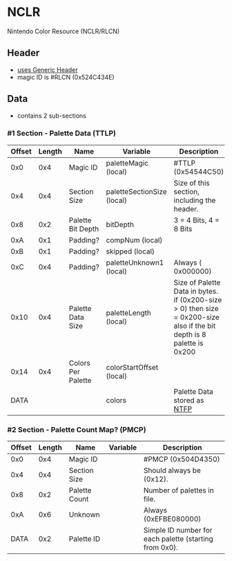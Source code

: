 # NCLR
Nintendo Color Resource (NCLR/RLCN)

## Header
- [uses Generic Header](/docs/files/nitro/subsections/Generic%20Header%20Format.md)
- magic ID is #RLCN (0x524C434E)

## Data
- contains 2 sub-sections

###  #1 Section - Palette Data (TTLP)
| Offset | Length | Name               | Variable                   | Description                                                                                                           |
|--------|--------|--------------------|----------------------------|-----------------------------------------------------------------------------------------------------------------------|
| 0x0    | 0x4    | Magic ID           | paletteMagic (local)       | #TTLP (0x54544C50)                                                                                                    |
| 0x4    | 0x4    | Section Size       | paletteSectionSize (local) | Size of this section, including the header.                                                                           |
| 0x8    | 0x2    | Palette Bit Depth  | bitDepth                   | 3 = 4 Bits, 4 = 8 Bits                                                                                                |
| 0xA    | 0x1    | Padding?           | compNum (local)            |                                                                                                                       |
| 0xB    | 0x1    | Padding?           | skipped (local)            |                                                                                                                       |
| 0xC    | 0x4    | Padding?           | paletteUnknown1 (local)    | Always ( 0x000000)                                                                                                    |
| 0x10   | 0x4    | Palette Data Size  | paletteLength (local)      | Size of Palette Data in bytes. if (0x200-size > 0) then size = 0x200-size also if the bit depth is 8 palette is 0x200 |
| 0x14   | 0x4    | Colors Per Palette | colorStartOffset (local)   |                                                                                                                       |
| DATA   |        |                    | colors                     | Palette Data stored as [NTFP](/docs/files/nitro/subsections/NTFP.md)                                                  |

###  #2 Section - Palette Count Map? (PMCP)
| Offset | Length | Name          | Variable | Description                                            |
|--------|--------|---------------|----------|--------------------------------------------------------|
| 0x0    | 0x4    | Magic ID      |          | #PMCP (0x504D4350)                                     |
| 0x4    | 0x4    | Section Size  |          | Should always be (0x12).                               |
| 0x8    | 0x2    | Palette Count |          | Number of palettes in file.                            |
| 0xA    | 0x6    | Unknown       |          | Always (0xEFBE080000)                                  |
| DATA   | 0x2    | Palette ID    |          | Simple ID number for each palette (starting from 0x0). |